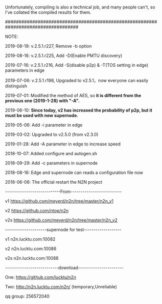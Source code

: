 Unfortunately, compiling is also a technical job, and many people can't, so I've collated the compiled results for them.

###################################################################################

NOTE:

2019-08-19: v.2.5.1.r227, Remove -b option

2019-08-16: v.2.5.1.r225, Add -D(Enable PMTU discovery)

2019-07-16: v.2.5.1.r216, Add -S(disable p2p) & -T(TOS setting in edge) parameters in edge

2019-07-06: v.2.5.1.r198, Upgraded to v2.5.1，now everyone can easily distinguish

2019-07-01: Modified the method of AES, so <strong>it is different from the previous one (2019-1-28) with "-A".</strong>

2019-06-10: <strong>Since today, v2 has increased the probability of p2p, but it must be used with new supernode.</strong>

2019-05-06: Add -i parameter in edge

2019-03-02: Upgraded to v2.5.0 (from v2.3.0)

2019-01-28: Add -A parameter in edge to increase speed

2018-10-07: Added configure and autogen.sh

2018-09-29: Add -c parameters in supernode

2018-08-16: Edge and supernode can reads a configuration file now

2018-06-06: The official restart the N2N project

----------------------------From--------------------------

v1   https://github.com/meyerd/n2n/tree/master/n2n_v1

v2   https://github.com/ntop/n2n

v2s  https://github.com/meyerd/n2n/tree/master/n2n_v2

---------------------supernode for test-------------------

v1  n2n.lucktu.com:10082

v2  n2n.lucktu.com:10086

v2s n2n.lucktu.com:10088

---------------------------download-----------------------

One: https://github.com/lucktu/n2n

Two: http://n2n.lucktu.com/n2n/     (temporary,Unreliable)

qq group: 256572040
